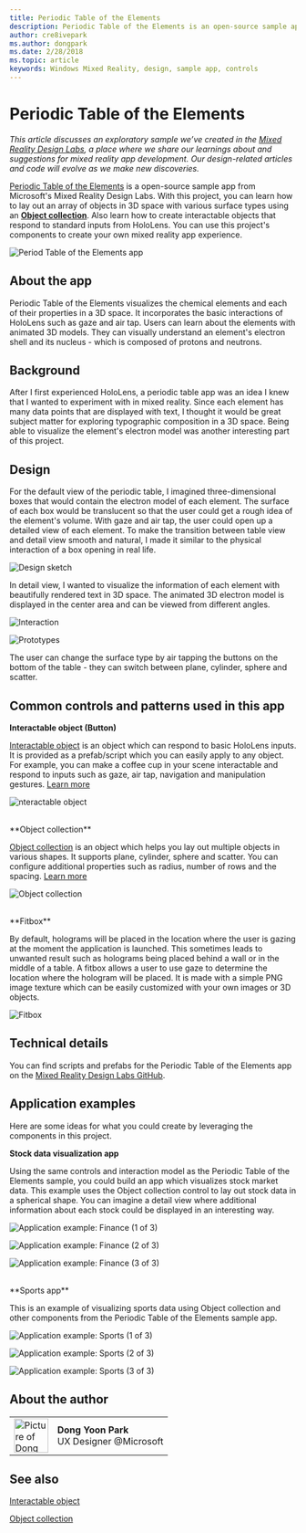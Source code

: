 ```yaml
---
title: Periodic Table of the Elements
description: Periodic Table of the Elements is an open-source sample app from Microsoft's Mixed Reality Design Labs where you can learn how to lay out an array of objects in 3D space with various surface types using an Object collection.
author: cre8ivepark
ms.author: dongpark
ms.date: 2/28/2018
ms.topic: article
keywords: Windows Mixed Reality, design, sample app, controls
---
```




# Periodic Table of the Elements

*This article discusses an exploratory sample we’ve created in the [Mixed Reality Design Labs](https://github.com/Microsoft/MRDesignLabs_Unity), a place where we share our learnings about and suggestions for mixed reality app development. Our design-related articles and code will evolve as we make new discoveries.*

[Periodic Table of the Elements](https://github.com/Microsoft/MRDesignLabs_Unity_PeriodicTable) is a open-source sample app from Microsoft's Mixed Reality Design Labs. With this project, you can learn how to lay out an array of objects in 3D space with various surface types using an **[Object collection](object-collection.md)**. Also learn how to create interactable objects that respond to standard inputs from HoloLens. You can use this project's components to create your own mixed reality app experience.

![Period Table of the Elements app](images/640px-periodictable-hero.jpg)

## About the app

Periodic Table of the Elements visualizes the chemical elements and each of their properties in a 3D space. It incorporates the basic interactions of HoloLens such as gaze and air tap. Users can learn about the elements with animated 3D models. They can visually understand an element's electron shell and its nucleus - which is composed of protons and neutrons.

## Background

After I first experienced HoloLens, a periodic table app was an idea I knew that I wanted to experiment with in mixed reality. Since each element has many data points that are displayed with text, I thought it would be great subject matter for exploring typographic composition in a 3D space. Being able to visualize the element's electron model was another interesting part of this project.

## Design

For the default view of the periodic table, I imagined three-dimensional boxes that would contain the electron model of each element. The surface of each box would be translucent so that the user could get a rough idea of the element's volume. With gaze and air tap, the user could open up a detailed view of each element. To make the transition between table view and detail view smooth and natural, I made it similar to the physical interaction of a box opening in real life.

![Design sketch](images/640px-sketch20170406.jpg)

In detail view, I wanted to visualize the information of each element with beautifully rendered text in 3D space. The animated 3D electron model is displayed in the center area and can be viewed from different angles.

![Interaction](images/640px-periodictable-interaction.jpg)

![Prototypes](images/640px-periodictable-prototypes.jpg)

The user can change the surface type by air tapping the buttons on the bottom of the table - they can switch between plane, cylinder, sphere and scatter.

## Common controls and patterns used in this app

**Interactable object (Button)**

[Interactable object](interactable-object.md) is an object which can respond to basic HoloLens inputs. It is provided as a prefab/script which you can easily apply to any object. For example, you can make a coffee cup in your scene interactable and respond to inputs such as gaze, air tap, navigation and manipulation gestures. [Learn more](interactable-object.md)

![nteractable object](images/640px-periodictable-interactableobject.jpg)

<br>
**Object collection**

[Object collection](object-collection.md) is an object which helps you lay out multiple objects in various shapes. It supports plane, cylinder, sphere and scatter. You can configure additional properties such as radius, number of rows and the spacing. [Learn more](object-collection.md)

![Object collection](images/640px-periodictable-collections.jpg)

<br>
**Fitbox**

By default, holograms will be placed in the location where the user is gazing at the moment the application is launched. This sometimes leads to unwanted result such as holograms being placed behind a wall or in the middle of a table. A fitbox allows a user to use gaze to determine the location where the hologram will be placed. It is made with a simple PNG image texture which can be easily customized with your own images or 3D objects.

![Fitbox](images/450px-periodictable-fitbox.jpg)


## Technical details

You can find scripts and prefabs for the Periodic Table of the Elements app on the [Mixed Reality Design Labs GitHub](https://github.com/Microsoft/MRDesignLabs_Unity_PeriodicTable).

## Application examples

Here are some ideas for what you could create by leveraging the components in this project.

**Stock data visualization app**

Using the same controls and interaction model as the Periodic Table of the Elements sample, you could build an app which visualizes stock market data. This example uses the Object collection control to lay out stock data in a spherical shape. You can imagine a detail view where additional information about each stock could be displayed in an interesting way.

![Application example: Finance (1 of 3)](images/640px-periodictable-applicationexamples-finance1.jpg)

![Application example: Finance (2 of 3)](images/640px-periodictable-applicationexamples-finance2.jpg)

![Application example: Finance (3 of 3)](images/640px-periodictable-applicationexamples-finance3.jpg)

<br>
**Sports app**

This is an example of visualizing sports data using Object collection and other components from the Periodic Table of the Elements sample app.

![Application example: Sports (1 of 3)](images/640px-periodictable-applicationexamples-sports0.jpg)

![Application example: Sports (2 of 3)](images/640px-periodictable-applicationexamples-sports1.jpg)

![Application example: Sports (3 of 3)](images/640px-periodictable-applicationexamples-sports3.jpg)

## About the author

<table style="border-collapse:collapse" padding-left="0px">
<tr>
<td style="border-style: none" width="60px"><img alt="Picture of Dong Yoon Park" width="60" height="60" src="images/dongyoonpark.jpg"></td>
<td style="border-style: none"><b>Dong Yoon Park</b><br>UX Designer @Microsoft</td>
</tr>
</table>

## See also

[Interactable object](interactable-object.md)

[Object collection](object-collection.md)
